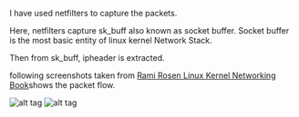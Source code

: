 I have used netfilters to capture the packets.

Here, netfilters capture sk_buff also known as socket buffer. Socket buffer is the most basic entity of linux kernel Network Stack.

Then from sk_buff, ipheader is extracted.

following screenshots taken from [Rami Rosen Linux Kernel Networking Book](http://www.apress.com/us/book/9781430261964)shows the packet flow.

![alt tag](https://github.com/mysticTot/Modules/blob/master/sending-ipv4-packets.png)
![alt tag](https://github.com/mysticTot/Modules/blob/master/receiving-ipv4-packets.png)
